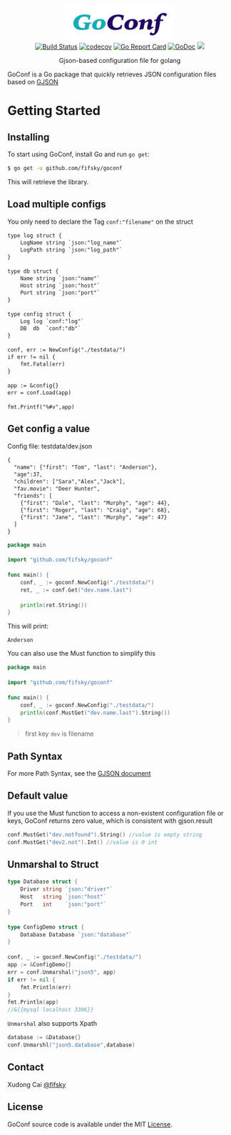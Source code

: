 <p align="center">
<img
    src="logo.png"
    width="240" height="78" border="0" alt="GJSON">
<br>
<a href="https://travis-ci.org/fifsky/goconf"><img src="https://travis-ci.org/fifsky/goconf.svg" alt="Build Status"></a>
<a href="https://codecov.io/gh/fifsky/goconf"><img src="https://codecov.io/gh/fifsky/goconf/branch/master/graph/badge.svg" alt="codecov"></a>
<a href="https://goreportcard.com/report/github.com/fifsky/goconf"><img src="https://goreportcard.com/badge/github.com/fifsky/goconf" alt="Go Report Card
"></a>
<a href="https://godoc.org/github.com/fifsky/goconf"><img src="https://godoc.org/github.com/gin-gonic/gin?status.svg" alt="GoDoc"></a>
<a href="https://opensource.org/licenses/mit-license.php" rel="nofollow"><img src="https://badges.frapsoft.com/os/mit/mit.svg?v=103"></a>
</p>

<p align="center">Gjson-based configuration file for golang</a></p>

GoConf is a Go package that quickly retrieves JSON configuration files based on [GJSON](https://github.com/tidwall/gjson/)

Getting Started
===============

## Installing

To start using GoConf, install Go and run `go get`:

```sh
$ go get -u github.com/fifsky/goconf
```

This will retrieve the library.


## Load multiple configs

You only need to declare the Tag `conf:"filename"` on the struct

```
type log struct {
    LogName string `json:"log_name"`
    LogPath string `json:"log_path"`
}

type db struct {
    Name string `json:"name"`
    Host string `json:"host"`
    Port string `json:"port"`
}

type config struct {
    Log log `conf:"log"`
    DB  db  `conf:"db"`
}

conf, err := NewConfig("./testdata/")
if err != nil {
    fmt.Fatal(err)
}

app := &config{}
err = conf.Load(app)

fmt.Printf("%#v",app)
```


## Get config a value

Config file: testdata/dev.json

```
{
  "name": {"first": "Tom", "last": "Anderson"},
  "age":37,
  "children": ["Sara","Alex","Jack"],
  "fav.movie": "Deer Hunter",
  "friends": [
    {"first": "Dale", "last": "Murphy", "age": 44},
    {"first": "Roger", "last": "Craig", "age": 68},
    {"first": "Jane", "last": "Murphy", "age": 47}
  ]
}
```


```go
package main

import "github.com/fifsky/goconf"

func main() {
    conf, _ := goconf.NewConfig("./testdata/")
    ret, _ := conf.Get("dev.name.last")

    println(ret.String())
}
```

This will print:

```
Anderson
```

You can also use the Must function to simplify this

```go
package main

import "github.com/fifsky/goconf"

func main() {
    conf, _ := goconf.NewConfig("./testdata/")
    println(conf.MustGet("dev.name.last").String())
}
```


> first key `dev` is filename

## Path Syntax
For more Path Syntax, see the [GJSON document](https://github.com/tidwall/gjson/blob/master/README.md#path-syntax)

## Default value
If you use the Must function to access a non-existent configuration file or keys, GoConf returns zero value, which is consistent with gjson.result

```go
conf.MustGet("dev.notfound").String() //value is empty string
conf.MustGet("dev2.not").Int() //value is 0 int
```

## Unmarshal to Struct
```go
type Database struct {
	Driver string `json:"driver"`
	Host   string `json:"host"`
	Port   int    `json:"port"`
}

type ConfigDemo struct {
	Database Database `json:"database"`
}

conf, _ := goconf.NewConfig("./testdata/")
app := &ConfigDemo{}
err = conf.Unmarshal("json5", app)
if err != nil {
    fmt.Println(err)
}
fmt.Println(app)
//&{{mysql localhost 3306}}
```

`Unmarshal` also supports Xpath

```go
database := &Database{}
conf.Unmarshl("json5.database",database)
```


## Contact
Xudong Cai [@fifsky](https://fifsky.com/)

## License

GoConf source code is available under the MIT [License](/LICENSE).